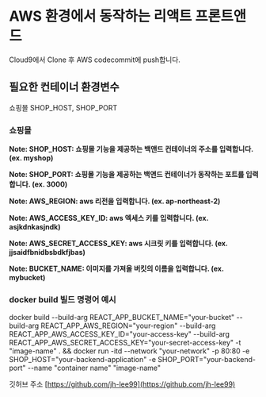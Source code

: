 # AWS 환경에서 동작하는 리액트 프론트앤드

Cloud9에서 Clone 후 AWS codecommit에 push합니다.

## 필요한 컨테이너 환경변수

쇼핑몰 SHOP_HOST, SHOP_PORT

### 쇼핑몰

**Note: SHOP_HOST: 쇼핑몰 기능을 제공하는 백앤드 컨테이너의 주소를 입력합니다. (ex. myshop)**

**Note: SHOP_PORT: 쇼핑몰 기능을 제공하는 백앤드 컨테이너가 동작하는 포트를 입력합니다. (ex. 3000)**

**Note: AWS_REGION: aws 리전을 입력합니다. (ex. ap-northeast-2)**

**Note: AWS_ACCESS_KEY_ID: aws 엑세스 키를 입력합니다. (ex. asjkdnkasjndk)**

**Note: AWS_SECRET_ACCESS_KEY: aws 시크릿 키를 입력합니다. (ex. jjsaidfbnidbsbdkfjbas)**

**Note: BUCKET_NAME: 이미지를 가져올 버킷의 이름을 입력합니다. (ex. mybucket)**

### docker build 빌드 명령어 예시

docker build --build-arg REACT_APP_BUCKET_NAME="your-bucket" --build-arg REACT_APP_AWS_REGION="your-region" --build-arg REACT_APP_AWS_ACCESS_KEY_ID="your-access-key" --build-arg REACT_APP_AWS_SECRET_ACCESS_KEY="your-secret-access-key" -t "image-name" . && docker run -itd --network "your-network" -p 80:80 -e SHOP_HOST="your-backend-application" -e SHOP_PORT="your-backend-port" --name "container name" "image-name"

깃허브 주소 [https://github.com/jh-lee99](https://github.com/jh-lee99)
